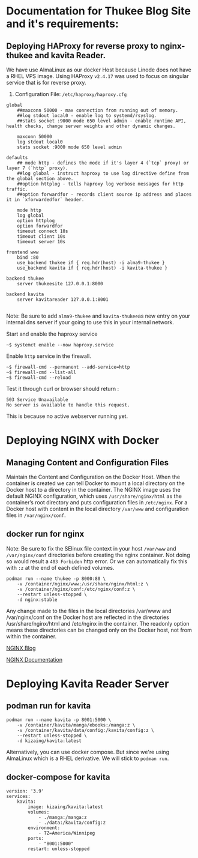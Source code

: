# Documentation for Thukee Blog Site and it's requirements:

## Deploying HAProxy for reverse proxy to nginx-thukee and kavita Reader.
We have use AlmaLinux as our docker Host because Linode does not have a RHEL VPS image.
Using HAProxy `v2.4.17` was used to focus on singular service that is for reverse proxy.
1. Configuration File: `/etc/haproxy/haproxy.cfg`
```
global
    ##maxconn 50000 - max connection from running out of memory.
    ##log stdout local0 - enable log to systemd/rsyslog.
    ##stats socket :9000 mode 650 level admin - enable runtime API, health checks, change server weights and other dynamic changes. 
    
    maxconn 50000
    log stdout local0
    stats socket :9000 mode 650 level admin

defaults
    ## mode http - defines the mode if it's layer 4 (`tcp` proxy) or layer 7 (`http` proxy).
    ##log global - instruct haproxy to use log directive define from the global section above.
    ##option httplog - tells haproxy log verbose messages for http traffic.
    ##option forwardfor - records client source ip address and places it in `xforwardedfor` header.

    mode http
    log global
    option httplog
    option forwardfor
    timeout connect 10s
    timeout client 10s
    timeout server 10s

frontend www
    bind :80
    use_backend thukee if { req.hdr(host) -i alma9-thukee }
    use_backend kavita if { req.hdr(host) -i kavita-thukee }

backend thukee
    server thukeesite 127.0.0.1:8000

backend kavita
    server kavitareader 127.0.0.1:8001
    
```
Note: Be sure to add `alma9-thukee` and `kavita-thukee`as new entry on your internal dns server if your going to use this in your internal network.

Start and enable the haproxy service
```
~$ systemct enable --now haproxy.service
```
Enable `http` service in the firewall.
```
~$ firewall-cmd --permanent --add-service=http
~$ firewall-cmd --list-all
~$ firewall-cmd --reload
```
Test it through curl or browser should return :
```
503 Service Unavailable
No server is available to handle this request.
```
This is because no active webserver running yet.


# Deploying NGINX with Docker

## Managing Content and Configuration Files
Maintain the Content and Configuration on the Docker Host. When the container is created we can tell Docker to mount a local directory on the Docker host to a directory in the container. The NGINX image uses the default NGINX configuration, which uses `/usr/share/nginx/html` as the container’s root directory and puts configuration files in `/etc/nginx`. For a Docker host with content in the local directory `/var/www` and configuration files in `/var/nginx/conf`.

## docker run for nginx
Note: Be sure to fix the SElinux file context in your host `/var/www` and `/var/nginx/conf` directories before creating the nginx container. Not doing so would result a `403 Forbiden` http error. Or we can automatically fix this with `:z` at the end of each defined volumes.
```
podman run --name thukee -p 8000:80 \
    -v /container/nginx/www:/usr/share/nginx/html:z \
    -v /container/nginx/conf:/etc/nginx/conf:z \
    --restart unless-stopped \
    -d nginx:stable
```
 Any change made to the files in the local directories /var/www and /var/nginx/conf on the Docker host are reflected in the directories /usr/share/nginx/html and /etc/nginx in the container. The readonly option means these directories can be changed only on the Docker host, not from within the container.

[NGINX Blog](https://www.nginx.com/blog/deploying-nginx-nginx-plus-docker/?fbclid=IwAR3HxLLX5Vm2D1mB9NIoAP-Pwovj25FZoAn8DQRJGoonKnjVasYTfPOuV6k)

[NGINX Documentation](https://www.haproxy.com/documentation/hapee/latest/configuration/config-sections/backend/)


# Deploying Kavita Reader Server

## podman run for kavita
```
podman run --name kavita -p 8001:5000 \
    -v /container/kavita/manga/ebooks:/manga:z \
    -v /container/kavita/data/config:/kavita/config:z \
    --restart unless-stopped \
    -d kizaing/kavita:latest
```
Alternatively, you can use docker compose. But since we're using AlmaLinux which is a RHEL derivative. We will stick to `podman run`.

## docker-compose for kavita
```
version: '3.9'
services:
    kavita:
        image: kizaing/kavita:latest
        volumes:
            - ./manga:/manga:z
            - ./data:/kavita/config:z
        environment:
            - TZ=America/Winnipeg
        ports:
            - "8001:5000"
        restart: unless-stopped
```